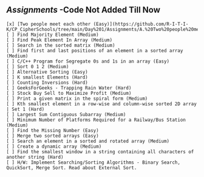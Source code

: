 ## *Assignments* -Code Not Added Till Now

    [x] [Two people meet each other (Easy)](https://github.com/R-I-T-I-K/CP_CipherSchools/tree/main/Day%201/Assignments/A.%20Two%20people%20meet%20each%20other%20(Easy))
    [ ] Find Majority Element (Medium)
    [ ] Find Peak Element In Array (Medium)
    [ ] Search in the sorted matrix (Medium)
    [ ] Find first and last positions of an element in a sorted array (Medium)
    [ ] C/C++ Program for Segregate 0s and 1s in an array (Easy)
    [ ] Sort 0 1 2 (Medium)
    [ ] Alternative Sorting (Easy)
    [ ] K smallest Elements (Hard)
    [ ] Counting Inversions (Hard)
    [ ] GeeksForGeeks - Trapping Rain Water (Hard)
    [ ] Stock Buy Sell to Maximize Profit (Medium)
    [ ] Print a given matrix in the spiral form (Medium)
    [ ] Kth smallest element in a row-wise and column-wise sorted 2D array | Set 1 (Hard)
    [ ] Largest Sum Contiguous Subarray (Medium)
    [ ] Minimum Number of Platforms Required for a Railway/Bus Station (Medium)
    [ ] Find the Missing Number (Easy)
    [ ] Merge two sorted arrays (Easy)
    [ ] Search an element in a sorted and rotated array (Medium)
    [ ] Create a dynamic array (Medium)
    [ ] Find the smallest window in a string containing all characters of another string (Hard)
    [ ] H/W: Implement Searching/Sorting Algorithms - Binary Search, QuickSort, Merge Sort. Read about External Sort.
